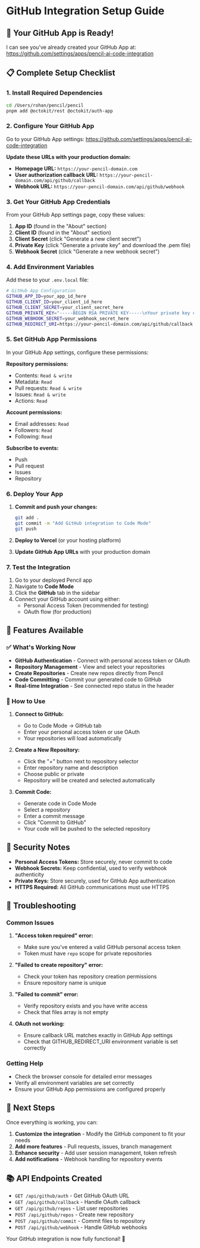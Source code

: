 # GitHub Integration Setup Guide

## 🎉 Your GitHub App is Ready!

I can see you've already created your GitHub App at: https://github.com/settings/apps/pencil-ai-code-integration

## 📋 Complete Setup Checklist

### 1. Install Required Dependencies

```bash
cd /Users/rohan/pencil/pencil
pnpm add @octokit/rest @octokit/auth-app
```

### 2. Configure Your GitHub App

Go to your GitHub App settings: https://github.com/settings/apps/pencil-ai-code-integration

**Update these URLs with your production domain:**
- **Homepage URL:** `https://your-pencil-domain.com`
- **User authorization callback URL:** `https://your-pencil-domain.com/api/github/callback`
- **Webhook URL:** `https://your-pencil-domain.com/api/github/webhook`

### 3. Get Your GitHub App Credentials

From your GitHub App settings page, copy these values:

1. **App ID** (found in the "About" section)
2. **Client ID** (found in the "About" section)
3. **Client Secret** (click "Generate a new client secret")
4. **Private Key** (click "Generate a private key" and download the .pem file)
5. **Webhook Secret** (click "Generate a new webhook secret")

### 4. Add Environment Variables

Add these to your `.env.local` file:

```bash
# GitHub App Configuration
GITHUB_APP_ID=your_app_id_here
GITHUB_CLIENT_ID=your_client_id_here
GITHUB_CLIENT_SECRET=your_client_secret_here
GITHUB_PRIVATE_KEY="-----BEGIN RSA PRIVATE KEY-----\nYour private key content here\n-----END RSA PRIVATE KEY-----"
GITHUB_WEBHOOK_SECRET=your_webhook_secret_here
GITHUB_REDIRECT_URI=https://your-pencil-domain.com/api/github/callback
```

### 5. Set GitHub App Permissions

In your GitHub App settings, configure these permissions:

**Repository permissions:**
- Contents: `Read & write`
- Metadata: `Read`
- Pull requests: `Read & write`
- Issues: `Read & write`
- Actions: `Read`

**Account permissions:**
- Email addresses: `Read`
- Followers: `Read`
- Following: `Read`

**Subscribe to events:**
- Push
- Pull request
- Issues
- Repository

### 6. Deploy Your App

1. **Commit and push your changes:**
   ```bash
   git add .
   git commit -m "Add GitHub integration to Code Mode"
   git push
   ```

2. **Deploy to Vercel** (or your hosting platform)

3. **Update GitHub App URLs** with your production domain

### 7. Test the Integration

1. Go to your deployed Pencil app
2. Navigate to **Code Mode**
3. Click the **GitHub** tab in the sidebar
4. Connect your GitHub account using either:
   - Personal Access Token (recommended for testing)
   - OAuth flow (for production)

## 🚀 Features Available

### ✅ What's Working Now

- **GitHub Authentication** - Connect with personal access token or OAuth
- **Repository Management** - View and select your repositories
- **Create Repositories** - Create new repos directly from Pencil
- **Code Committing** - Commit your generated code to GitHub
- **Real-time Integration** - See connected repo status in the header

### 🔧 How to Use

1. **Connect to GitHub:**
   - Go to Code Mode → GitHub tab
   - Enter your personal access token or use OAuth
   - Your repositories will load automatically

2. **Create a New Repository:**
   - Click the "+" button next to repository selector
   - Enter repository name and description
   - Choose public or private
   - Repository will be created and selected automatically

3. **Commit Code:**
   - Generate code in Code Mode
   - Select a repository
   - Enter a commit message
   - Click "Commit to GitHub"
   - Your code will be pushed to the selected repository

## 🔐 Security Notes

- **Personal Access Tokens:** Store securely, never commit to code
- **Webhook Secrets:** Keep confidential, used to verify webhook authenticity
- **Private Keys:** Store securely, used for GitHub App authentication
- **HTTPS Required:** All GitHub communications must use HTTPS

## 🐛 Troubleshooting

### Common Issues

1. **"Access token required" error:**
   - Make sure you've entered a valid GitHub personal access token
   - Token must have `repo` scope for private repositories

2. **"Failed to create repository" error:**
   - Check your token has repository creation permissions
   - Ensure repository name is unique

3. **"Failed to commit" error:**
   - Verify repository exists and you have write access
   - Check that files array is not empty

4. **OAuth not working:**
   - Ensure callback URL matches exactly in GitHub App settings
   - Check that GITHUB_REDIRECT_URI environment variable is set correctly

### Getting Help

- Check the browser console for detailed error messages
- Verify all environment variables are set correctly
- Ensure your GitHub App permissions are configured properly

## 🎯 Next Steps

Once everything is working, you can:

1. **Customize the integration** - Modify the GitHub component to fit your needs
2. **Add more features** - Pull requests, issues, branch management
3. **Enhance security** - Add user session management, token refresh
4. **Add notifications** - Webhook handling for repository events

## 📚 API Endpoints Created

- `GET /api/github/auth` - Get GitHub OAuth URL
- `GET /api/github/callback` - Handle OAuth callback
- `GET /api/github/repos` - List user repositories
- `POST /api/github/repos` - Create new repository
- `POST /api/github/commit` - Commit files to repository
- `POST /api/github/webhook` - Handle GitHub webhooks

Your GitHub integration is now fully functional! 🎉
